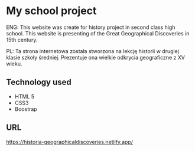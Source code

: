 # My school project
ENG: This website was create for history project in second class high school. This website is presenting of the Great Geographical Discoveries in 15th century.

PL: Ta strona internetowa została stworzona na lekcję historii w drugiej klasie szkoły średniej. Prezentuje ona wielkie odkrycia geograficzne z XV wieku.

## Technology used
  - HTML 5
  - CSS3 
  - Boostrap

## URL 
https://historia-geographicaldiscoveries.netlify.app/
